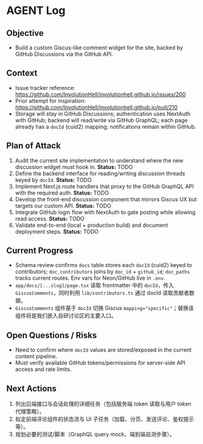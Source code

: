 # AGENT Log

## Objective

- Build a custom Giscus-like comment widget for the site, backed by GitHub Discussions via the GitHub API.

## Context

- Issue tracker reference: https://github.com/InvolutionHell/involutionhell.github.io/issues/200
- Prior attempt for inspiration: https://github.com/InvolutionHell/involutionhell.github.io/pull/210
- Storage will stay in GitHub Discussions; authentication uses NextAuth with GitHub; backend will read/write via GitHub GraphQL; each page already has a `docId` (cuid2) mapping; notifications remain within GitHub.

## Plan of Attack

1. Audit the current site implementation to understand where the new discussion widget must hook in. **Status:** TODO
2. Define the backend interface for reading/writing discussion threads keyed by `docId`. **Status:** TODO
3. Implement Next.js route handlers that proxy to the GitHub GraphQL API with the required auth. **Status:** TODO
4. Develop the front-end discussion component that mirrors Giscus UX but targets our custom API. **Status:** TODO
5. Integrate GitHub login flow with NextAuth to gate posting while allowing read access. **Status:** TODO
6. Validate end-to-end (local + production build) and document deployment steps. **Status:** TODO

## Current Progress

- Schema review confirms `docs` table stores each `docId` (cuid2) keyed to contributors; `doc_contributors` joins by `doc_id` + `github_id`; `doc_paths` tracks current routes. Env vars for Neon/GitHub live in `.env`.
- `app/docs/[...slug]/page.tsx` 读取 frontmatter 中的 `docId`，传入 `GiscusComments`，同时利用 `lib/contributors.ts` 通过 docId 读取贡献者数据。
- `GiscusComments` 组件基于 `docId` 切换 Giscus `mapping="specific"`；替换该组件将是我们嵌入自研讨论区的主要入口。

## Open Questions / Risks

- Need to confirm where `docId` values are stored/exposed in the current content pipeline.
- Must verify available GitHub tokens/permissions for server-side API access and rate limits.

## Next Actions

1. 列出后端接口与会话处理的详细任务（包括服务端 token 读取与用户 token 代理策略）。
2. 拟定前端评论组件的状态流与 UI 子任务（加载、分页、发送评论、鉴权提示等）。
3. 规划必要的测试/脚本（GraphQL query mock、端到端自测步骤）。
